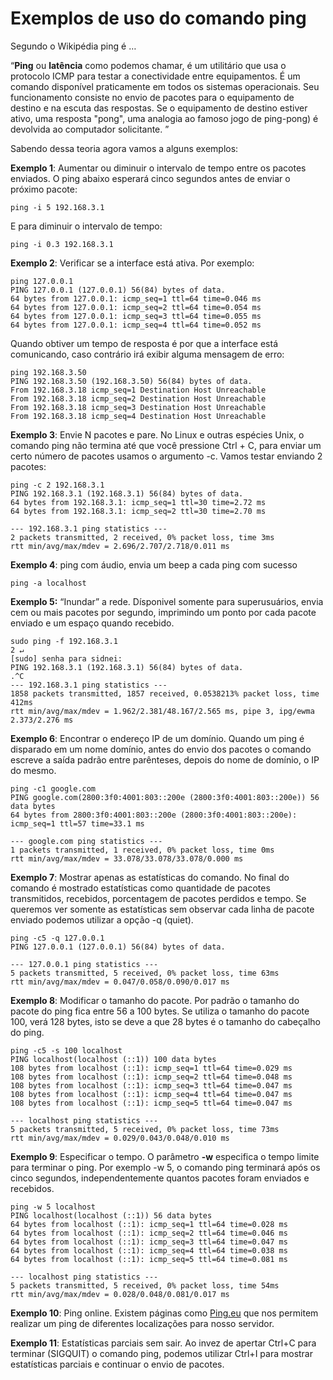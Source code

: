 # Exemplos de uso do comando ping

Segundo o Wikipédia ping é …

“**Ping** ou **latência** como podemos chamar, é um utilitário que usa o protocolo ICMP para testar a conectividade entre equipamentos. É um comando disponível praticamente em todos os sistemas operacionais. Seu funcionamento consiste no envio de pacotes para o equipamento de destino e na escuta das respostas. Se o equipamento de destino estiver ativo, uma resposta "pong", uma analogia ao famoso jogo de ping-pong) é devolvida ao computador solicitante. ”

Sabendo dessa teoria agora vamos a alguns exemplos:

**Exemplo 1**: Aumentar ou diminuir o intervalo de tempo entre os pacotes enviados. O ping abaixo esperará cinco segundos antes de enviar o próximo pacote:

```shell
ping -i 5 192.168.3.1
```

E para diminuir o intervalo de tempo:

```shell
ping -i 0.3 192.168.3.1
```

**Exemplo 2**: Verificar se a interface está ativa. Por exemplo:

```shell
ping 127.0.0.1
PING 127.0.0.1 (127.0.0.1) 56(84) bytes of data.
64 bytes from 127.0.0.1: icmp_seq=1 ttl=64 time=0.046 ms
64 bytes from 127.0.0.1: icmp_seq=2 ttl=64 time=0.054 ms
64 bytes from 127.0.0.1: icmp_seq=3 ttl=64 time=0.055 ms
64 bytes from 127.0.0.1: icmp_seq=4 ttl=64 time=0.052 ms
```

Quando obtiver um tempo de resposta é por que a interface está comunicando, caso contrário irá exibir alguma mensagem de erro:

```shell
ping 192.168.3.50
PING 192.168.3.50 (192.168.3.50) 56(84) bytes of data.
From 192.168.3.18 icmp_seq=1 Destination Host Unreachable
From 192.168.3.18 icmp_seq=2 Destination Host Unreachable
From 192.168.3.18 icmp_seq=3 Destination Host Unreachable
From 192.168.3.18 icmp_seq=4 Destination Host Unreachable
```

**Exemplo 3**: Envie N pacotes e pare. No Linux e outras espécies Unix, o comando ping não termina até que você pressione Ctrl + C, para enviar um certo número de pacotes usamos o argumento -c. Vamos testar enviando 2 pacotes:

```shell
ping -c 2 192.168.3.1
PING 192.168.3.1 (192.168.3.1) 56(84) bytes of data.
64 bytes from 192.168.3.1: icmp_seq=1 ttl=30 time=2.72 ms
64 bytes from 192.168.3.1: icmp_seq=2 ttl=30 time=2.70 ms

--- 192.168.3.1 ping statistics ---
2 packets transmitted, 2 received, 0% packet loss, time 3ms
rtt min/avg/max/mdev = 2.696/2.707/2.718/0.011 ms
```

**Exemplo 4**: ping com áudio, envia um beep a cada ping com sucesso

```shell
ping -a localhost
```

**Exemplo 5:** “Inundar” a rede. Dísponivel somente para superusuários, envia cem ou mais pacotes por segundo, imprimindo um ponto por cada pacote enviado e um espaço quando recebido.

```shell
sudo ping -f 192.168.3.1                                                                                                                              2 ↵
[sudo] senha para sidnei:
PING 192.168.3.1 (192.168.3.1) 56(84) bytes of data.
.^C
--- 192.168.3.1 ping statistics ---
1858 packets transmitted, 1857 received, 0.0538213% packet loss, time 412ms
rtt min/avg/max/mdev = 1.962/2.381/48.167/2.565 ms, pipe 3, ipg/ewma 2.373/2.276 ms
```

**Exemplo 6**: Encontrar o endereço IP de um domínio. Quando um ping é disparado em um nome domínio, antes do envio dos pacotes o comando escreve a saída padrão entre parênteses, depois do nome de domínio, o IP do mesmo.

```shell
ping -c1 google.com
PING google.com(2800:3f0:4001:803::200e (2800:3f0:4001:803::200e)) 56 data bytes
64 bytes from 2800:3f0:4001:803::200e (2800:3f0:4001:803::200e): icmp_seq=1 ttl=57 time=33.1 ms

--- google.com ping statistics ---
1 packets transmitted, 1 received, 0% packet loss, time 0ms
rtt min/avg/max/mdev = 33.078/33.078/33.078/0.000 ms
```

**Exemplo 7**: Mostrar apenas as estatísticas do comando. No final do comando é mostrado estatísticas como quantidade de pacotes transmitidos, recebidos, porcentagem de pacotes perdidos e tempo. Se queremos ver somente as estatísticas sem observar cada linha de pacote enviado podemos utilizar a opção -q (quiet).

```shell
ping -c5 -q 127.0.0.1
PING 127.0.0.1 (127.0.0.1) 56(84) bytes of data.

--- 127.0.0.1 ping statistics ---
5 packets transmitted, 5 received, 0% packet loss, time 63ms
rtt min/avg/max/mdev = 0.047/0.058/0.090/0.017 ms
```


**Exemplo 8**: Modificar o tamanho do pacote. Por padrão o tamanho do pacote do ping fica entre 56 a 100 bytes. Se utiliza o tamanho do pacote 100, verá 128 bytes, isto se deve a que 28 bytes é o tamanho do cabeçalho do ping.

```shell
ping -c5 -s 100 localhost
PING localhost(localhost (::1)) 100 data bytes
108 bytes from localhost (::1): icmp_seq=1 ttl=64 time=0.029 ms
108 bytes from localhost (::1): icmp_seq=2 ttl=64 time=0.048 ms
108 bytes from localhost (::1): icmp_seq=3 ttl=64 time=0.047 ms
108 bytes from localhost (::1): icmp_seq=4 ttl=64 time=0.047 ms
108 bytes from localhost (::1): icmp_seq=5 ttl=64 time=0.047 ms

--- localhost ping statistics ---
5 packets transmitted, 5 received, 0% packet loss, time 73ms
rtt min/avg/max/mdev = 0.029/0.043/0.048/0.010 ms
```

**Exemplo 9**: Especificar o tempo. O parâmetro **-w** especifica o tempo limite para terminar o ping. Por exemplo -w 5, o comando ping terminará após os cinco segundos, independentemente quantos pacotes foram enviados e recebidos.

```shell
ping -w 5 localhost
PING localhost(localhost (::1)) 56 data bytes
64 bytes from localhost (::1): icmp_seq=1 ttl=64 time=0.028 ms
64 bytes from localhost (::1): icmp_seq=2 ttl=64 time=0.046 ms
64 bytes from localhost (::1): icmp_seq=3 ttl=64 time=0.047 ms
64 bytes from localhost (::1): icmp_seq=4 ttl=64 time=0.038 ms
64 bytes from localhost (::1): icmp_seq=5 ttl=64 time=0.081 ms

--- localhost ping statistics ---
5 packets transmitted, 5 received, 0% packet loss, time 54ms
rtt min/avg/max/mdev = 0.028/0.048/0.081/0.017 ms
```

**Exemplo 10**: Ping online. Existem páginas como [Ping.eu](https://ping.eu/) que nos permitem realizar um ping de diferentes localizações para nosso servidor.

**Exemplo 11**: Estatísticas parciais sem sair. Ao invez de apertar Ctrl+C para terminar (SIGQUIT) o comando ping, podemos utilizar Ctrl+I para mostrar estatísticas parciais e continuar o envio de pacotes.

